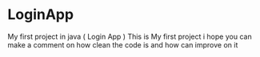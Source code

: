 # LoginApp
My first project in java ( Login App )
This is My first project i hope you can make a comment on how clean the code is and how can improve on it
